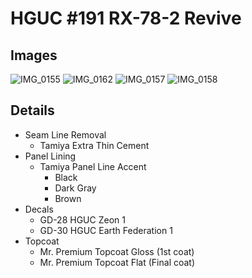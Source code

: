 # HGUC #191 RX-78-2 Revive
## Images
![IMG_0155](https://user-images.githubusercontent.com/19921509/195767624-0941d485-fce5-4976-b681-c758e1735dcf.jpg)
![IMG_0162](https://user-images.githubusercontent.com/19921509/195767728-3dfd497a-bb2a-49e2-a881-e8731e843871.jpg)
![IMG_0157](https://user-images.githubusercontent.com/19921509/195767879-ef6a39c3-05e3-4213-a1ed-35d770531a66.jpg)
![IMG_0158](https://user-images.githubusercontent.com/19921509/195768119-e1a62d8f-00fb-43a8-a8fd-69142b4cd58e.jpg)


## Details
- Seam Line Removal
  - Tamiya Extra Thin Cement
- Panel Lining
  - Tamiya Panel Line Accent
    - Black
    - Dark Gray
    - Brown
- Decals
  - GD-28 HGUC Zeon 1
  - GD-30 HGUC Earth Federation 1
- Topcoat
  - Mr. Premium Topcoat Gloss (1st coat)
  - Mr. Premium Topcoat Flat (Final coat)
